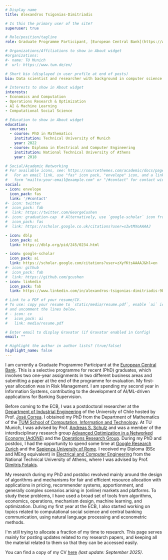 ```yaml
---
# Display name
title: Alexandros Tsigonias-Dimitriadis

# Is this the primary user of the site?
superuser: true

# Role/position/tagline
role: Graduate Programme Participant, [European Central Bank](https://www.ecb.europa.eu/home/html/index.en.html)

# Organizations/Affiliations to show in About widget
#organizations:
#- name: TU Munich
#  url: https://www.tum.de/en/

# Short bio (displayed in user profile at end of posts)
bio: Data scientist and researcher with background in computer science and applied mathematics.

# Interests to show in About widget
interests:
- Economics and Computation
- Operations Research & Optimization
- AI & Machine Learning
- Computational Social Science

# Education to show in About widget
education:
  courses:
  - course: PhD in Mathematics
    institution: Technical University of Munich
    year: 2022
  - course: Diploma in Electrical and Computer Engineering
    institution: National Technical University of Athens
    year: 2018

# Social/Academic Networking
# For available icons, see: https://sourcethemes.com/academic/docs/page-builder/#icons
#   For an email link, use "fas" icon pack, "envelope" icon, and a link in the
#   form "mailto:your-email@example.com" or "/#contact" for contact widget.
social:
- icon: envelope
  icon_pack: fas
  link: '/#contact'
#- icon: twitter
#  icon_pack: fab
#  link: https://twitter.com/GeorgeCushen
#- icon: graduation-cap  # Alternatively, use `google-scholar` icon from `ai` icon pack
#  icon_pack: fas
#  link: https://scholar.google.co.uk/citations?user=sIwtMXoAAAAJ

- icon: dblp
  icon_pack: ai
  link: https://dblp.org/pid/245/0234.html

- icon: google-scholar
  icon_pack: ai
  link: https://scholar.google.com/citations?user=zXyfKtsAAAAJ&hl=en
#- icon: github
#  icon_pack: fab
#  link: https://github.com/gcushen
- icon: linkedin
  icon_pack: fab
  link: https://www.linkedin.com/in/alexandros-tsigonias-dimitriadis-9b8525134/

# Link to a PDF of your resume/CV.
# To use: copy your resume to `static/media/resume.pdf`, enable `ai` icons in `params.toml`,
# and uncomment the lines below.
# - icon: cv
#   icon_pack: ai
#   link: media/resume.pdf

# Enter email to display Gravatar (if Gravatar enabled in Config)
email: ""

# Highlight the author in author lists? (true/false)
highlight_name: false
---
```

I am currently a Graduate Programme Participant at the [European Central Bank](https://www.ecb.europa.eu/home/html/index.en.html). This is a selective programme for recent (PhD) graduates, which involves two one-year assignments in two different business areas and submitting a paper at the end of the programme for evaluation. My first-year allocation was in Risk Management. I am spending my second year in Information Systems, contributing to the development of AI/ML-driven applications for Banking Supervision.

Before coming to the ECB, I was a postdoctoral researcher at the [Department of Industrial Engineering](https://www.dii.uchile.cl/english/) of the University of Chile hosted by Prof. [José Correa](https://www.dii.uchile.cl/~jcorrea/). I obtained my PhD from the Department of Mathematics of the [ TUM School of Computation, Information and Technology](https://www.cit.tum.de/en/cit/home/). At TU Munich, I was advised by Prof. [Andreas S. Schulz](https://www.ot.mgt.tum.de/en/or/group/andreas-s-schulz/) and was a member of the interdisciplinary research group [Advanced Optimization in a Networked Economy (AdONE)](https://www.gs.tum.de/en/adone/start/) and the [Operations Research Group](https://www.ot.mgt.tum.de/en/or/home/). During my PhD and postdoc, I had the opportunity to spend some time at [Google Research Zurich](https://research.google/locations/zurich/) and the [Sapienza University of Rome](https://www.uniroma1.it/en). I received my Diploma (BSc and MEng equivalent) in [Electrical and Computer Engineering](https://www.ece.ntua.gr/en) from the National Technical University of Athens, where I was advised by Prof. [Dimitris Fotakis](https://www.softlab.ntua.gr/~fotakis/).

My research during my PhD and postdoc revolved mainly around the design of algorithms and mechanisms for fair and efficient resource allocation with applications in pricing, recommender systems, apportionment, and generally complex scenarios arising in (online) markets and platforms. To study these problems, I have used a broad set of tools from algorithms, economics, operations, mechanism design, machine learning, and optimization. During my first year at the ECB, I also started working on topics related to computational social science and central banking communication, using natural language processing and econometric methods.

I'm still trying to allocate a fraction of my time to research. This page serves mainly for posting updates related to my research papers, and keeping all the material related to them so that they can be accessed easily.

You can find a copy of my CV [here](uploads/CV.pdf) *(last update: September 2025)*.
